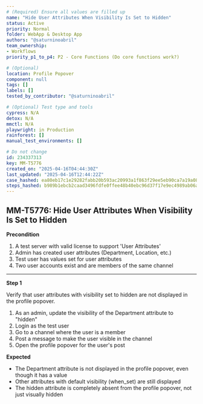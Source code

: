 ```yaml
---
# (Required) Ensure all values are filled up
name: "Hide User Attributes When Visibility Is Set to Hidden"
status: Active
priority: Normal
folder: WebApp & Desktop App
authors: "@saturninoabril"
team_ownership:
- Workflows
priority_p1_to_p4: P2 - Core Functions (Do core functions work?)

# (Optional)
location: Profile Popover
component: null
tags: []
labels: []
tested_by_contributor: "@saturninoabril"

# (Optional) Test type and tools
cypress: N/A
detox: N/A
mmctl: N/A
playwright: in Production
rainforest: []
manual_test_environments: []

# Do not change
id: 234337313
key: MM-T5776
created_on: "2025-04-16T04:44:30Z"
last_updated: "2025-04-16T12:44:22Z"
case_hashed: ea80eb17c1e29282fabb20b593ac20993a1f863f29ee5eb90ca7a19a081556613fdc4accb47f5b9aded008bfeb2d17f5
steps_hashed: b989b1ebcb2caad3496fdfe0ffee48b40ebc96d37f17e9ec4989ab06ad9c4ff27ce014562f1186df3f685140bf4ef170
---
```


<!-- (Auto-generated) Based on frontmatter's "key" and "name" -->

## MM-T5776: Hide User Attributes When Visibility Is Set to Hidden

**Precondition**

1. A test server with valid license to support 'User Attributes'
2. Admin has created user attributes (Department, Location, etc.)
3. Test user has values set for user attributes
4. Two user accounts exist and are members of the same channel

---

**Step 1**

Verify that user attributes with visibility set to hidden are not displayed in the profile popover.

1. As an admin, update the visibility of the Department attribute to "hidden"
2. Login as the test user
3. Go to a channel where the user is a member
4. Post a message to make the user visible in the channel
5. Open the profile popover for the user's post

**Expected**

- The Department attribute is not displayed in the profile popover, even though it has a value
- Other attributes with default visibility (when\_set) are still displayed
- The hidden attribute is completely absent from the profile popover, not just visually hidden
